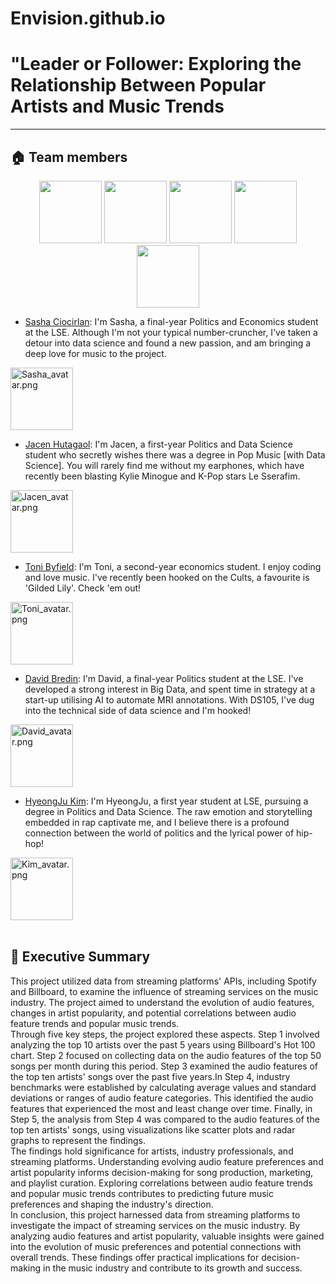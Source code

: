 # Envision.github.io

# "Leader or Follower: Exploring the Relationship Between Popular Artists and Music Trends
___

## 🏠 Team members

<p align="middle">
  <img src="https://github.com/sashaciocirlan/LSE---DS105L---Envision/assets/114475296/d2018c54-0246-45b8-96dd-dae77aba42cd" width="100" />
  <img src="https://github.com/sashaciocirlan/LSE---DS105L---Envision/assets/114475296/6d371631-3dc2-4b9a-a511-742b96f66719" width="100" /> 
  <img src="https://github.com/sashaciocirlan/LSE---DS105L---Envision/assets/114475296/86581025-4645-4ac9-94c7-9f65cb14a105" width="100" />
  <img src="https://github.com/sashaciocirlan/LSE---DS105L---Envision/assets/114475296/7e459764-9f5c-4b05-942f-cb9dff9c084d" width="100" /> 
  <img src="https://github.com/sashaciocirlan/LSE---DS105L---Envision/assets/114475296/f575137f-2aa2-4ba6-8f05-3114fd3118da" width="100" />
</p>



- [Sasha Ciocirlan](): I'm Sasha, a final-year Politics and Economics student at the LSE. Although I'm not your typical number-cruncher, I've taken a detour into data science and found a new passion, and am bringing a deep love for music to the project.

<img width="100" alt="Sasha_avatar.png" src="https://github.com/sashaciocirlan/LSE---DS105L---Envision/assets/114475296/13993693-ec00-4aad-a08b-4f75abfd64fe">

- [Jacen Hutagaol](): I'm Jacen, a first-year Politics and Data Science student who secretly wishes there was a degree in Pop Music [with Data Science]. You will rarely find me without my earphones, which have recently been blasting Kylie Minogue and K-Pop stars Le Sserafim.

<img width="100" alt="Jacen_avatar.png" src="https://github.com/sashaciocirlan/LSE---DS105L---Envision/assets/114475296/2d45fdb8-a019-4f47-86a1-bbb501877cce">

- [Toni Byfield](): I'm Toni, a second-year economics student. I enjoy coding and love music. I've recently been hooked on the Cults, a favourite is 'Gilded Lily'. Check 'em out!

<img width="100" alt="Toni_avatar.png" src="https://github.com/sashaciocirlan/LSE---DS105L---Envision/assets/114475296/4f3b36d8-d58c-4082-a908-094a60624f2f">

- [David Bredin](): I'm David, a final-year Politics student at the LSE. I've developed a strong interest in Big Data, and spent time in strategy at a start-up utilising AI to automate MRI annotations. With DS105, I've dug into the technical side of data science and I'm hooked! 

<img width="100" alt="David_avatar.png" src="https://github.com/sashaciocirlan/LSE---DS105L---Envision/assets/114475296/808c70a9-52ab-4519-a36c-98c6607ae2c6">

- [HyeongJu Kim](): I'm HyeongJu, a first year student at LSE, pursuing a degree in Politics and Data Science. The raw emotion and storytelling embedded in rap captivate me, and I believe there is a profound connection between the world of politics and the lyrical power of hip-hop!

<img width="100" alt="Kim_avatar.png" src="https://github.com/sashaciocirlan/LSE---DS105L---Envision/assets/114475296/a08e30f4-001a-40c3-a42e-b72c7aeadeaa">

<br>
<br>

## 📝 Executive Summary
This project utilized data from streaming platforms' APIs, including Spotify and Billboard, to examine the influence of streaming services on the music industry. The project aimed to understand the evolution of audio features, changes in artist popularity, and potential correlations between audio feature trends and popular music trends.<br>
Through five key steps, the project explored these aspects. Step 1 involved analyzing the top 10 artists over the past 5 years using Billboard's Hot 100 chart. Step 2 focused on collecting data on the audio features of the top 50 songs per month during this period. Step 3 examined the audio features of the top ten artists' songs over the past five years.In Step 4, industry benchmarks were established by calculating average values and standard deviations or ranges of audio feature categories. This identified the audio features that experienced the most and least change over time. Finally, in Step 5, the analysis from Step 4 was compared to the audio features of the top ten artists' songs, using visualizations like scatter plots and radar graphs to represent the findings.<br>
The findings hold significance for artists, industry professionals, and streaming platforms. Understanding evolving audio feature preferences and artist popularity informs decision-making for song production, marketing, and playlist curation. Exploring correlations between audio feature trends and popular music trends contributes to predicting future music preferences and shaping the industry's direction.<br>
In conclusion, this project harnessed data from streaming platforms to investigate the impact of streaming services on the music industry. By analyzing audio features and artist popularity, valuable insights were gained into the evolution of music preferences and potential connections with overall trends. These findings offer practical implications for decision-making in the music industry and contribute to its growth and success.
